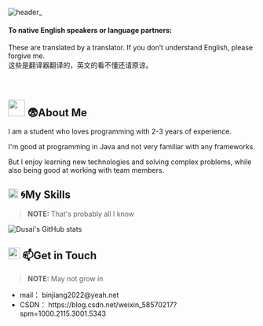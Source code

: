 ![header_](https://github.com/James-jb/James-jb/assets/85723291/d46b5e0b-2b4a-4afa-8fef-54b51607c04b)

#### To native English speakers or language partners:
These are translated by a translator. If you don’t understand English, please forgive me.<br>
这些是翻译器翻译的，英文的看不懂还请原谅。

<br/>


## <img src="https://media.giphy.com/media/b88QlTSTsj3bEHQyZf/giphy.gif" height="34px" /> 😨About Me 
I am a student who loves programming with 2-3 years of experience. 
<!--我是一名热爱编程的学生，拥有2-3年的经验。-->
I'm good at programming in Java and not very familiar with any frameworks. 
<!--我擅长使用 Java进行编程，不怎么熟悉任何框架。-->
But I enjoy learning new technologies and solving complex problems, while also being good at working with team members.
<!--但是我喜欢学习新技术和解决复杂的问题，同时也善于与团队成员合作。-->


## <img src="https://media.giphy.com/media/K2QJEiQazftepF0uDU/giphy.gif" height="20px" /> 🌀My Skills 
> **NOTE:** That's probably all I know

<p align="center">
     
</p>

![Dusai's GitHub stats](https://github-readme-stats.vercel.app/api?username=James-jb)



## <img src="./message.gif" height="24px" /> 📫Get in Touch 
> **NOTE:** May not grow in
 
 <ul>
   <li>mail： binjiang2022@yeah.net</li>
   <li>CSDN： https://blog.csdn.net/weixin_58570217?spm=1000.2115.3001.5343</li>
 </ul>
 
